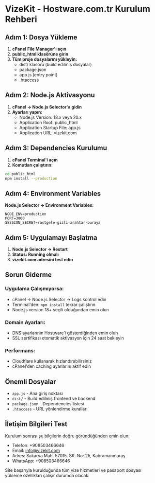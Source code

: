 # VizeKit - Hostware.com.tr Kurulum Rehberi

## Adım 1: Dosya Yükleme

1. **cPanel File Manager'ı açın**
2. **public_html klasörüne girin**
3. **Tüm proje dosyalarını yükleyin:**
   - dist/ klasörü (build edilmiş dosyalar)
   - package.json
   - app.js (entry point)
   - .htaccess

## Adım 2: Node.js Aktivasyonu

1. **cPanel → Node.js Selector'a gidin**
2. **Ayarları yapın:**
   - Node.js Version: 18.x veya 20.x
   - Application Root: public_html
   - Application Startup File: app.js
   - Application URL: vizekit.com

## Adım 3: Dependencies Kurulumu

1. **cPanel Terminal'i açın**
2. **Komutları çalıştırın:**
```bash
cd public_html
npm install --production
```

## Adım 4: Environment Variables

**Node.js Selector → Environment Variables:**
```
NODE_ENV=production
PORT=3000
SESSION_SECRET=rastgele-gizli-anahtar-buraya
```

## Adım 5: Uygulamayı Başlatma

1. **Node.js Selector → Restart**
2. **Status: Running olmalı**
3. **vizekit.com adresini test edin**

## Sorun Giderme

### Uygulama Çalışmıyorsa:
- cPanel → Node.js Selector → Logs kontrol edin
- Terminal'den: `npm install` tekrar çalıştırın
- Node.js version 18+ seçili olduğundan emin olun

### Domain Ayarları:
- DNS ayarlarının Hostware'i gösterdiğinden emin olun
- SSL sertifikası otomatik aktivasyon için 24 saat bekleyin

### Performans:
- Cloudflare kullanarak hızlandırabilirsiniz
- cPanel'den caching ayarlarını aktif edin

## Önemli Dosyalar

- `app.js` - Ana giriş noktası
- `dist/` - Build edilmiş frontend ve backend
- `package.json` - Dependencies listesi
- `.htaccess` - URL yönlendirme kuralları

## İletişim Bilgileri Test

Kurulum sonrası şu bilgilerin doğru göründüğünden emin olun:
- Telefon: +908503466646
- Email: info@vizekit.com
- Adres: Sakarya Mah. 57015. SK. No: 25, Kahramanmaraş
- WhatsApp: +908503466646

Site başarıyla kurulduğunda tüm vize hizmetleri ve pasaport dosyası yükleme özellikları çalışır durumda olacak.